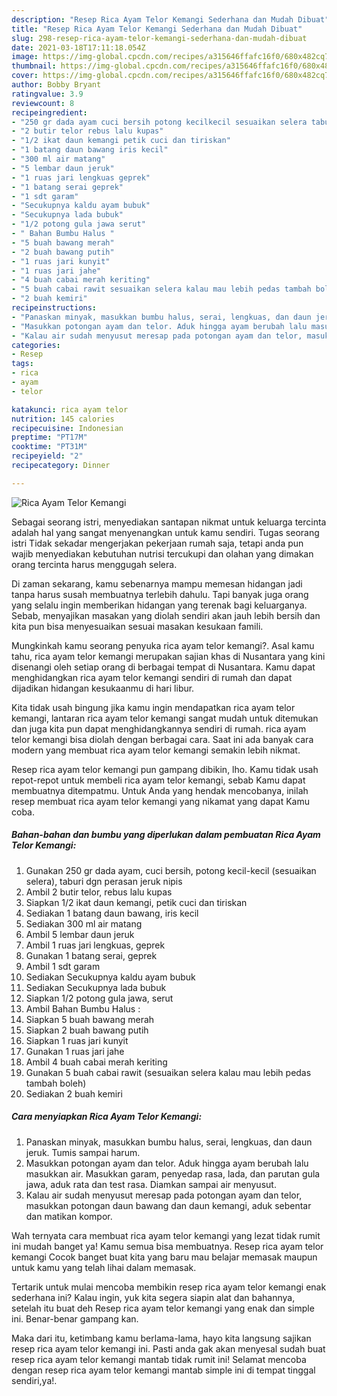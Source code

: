 ```yaml
---
description: "Resep Rica Ayam Telor Kemangi Sederhana dan Mudah Dibuat"
title: "Resep Rica Ayam Telor Kemangi Sederhana dan Mudah Dibuat"
slug: 298-resep-rica-ayam-telor-kemangi-sederhana-dan-mudah-dibuat
date: 2021-03-18T17:11:18.054Z
image: https://img-global.cpcdn.com/recipes/a315646ffafc16f0/680x482cq70/rica-ayam-telor-kemangi-foto-resep-utama.jpg
thumbnail: https://img-global.cpcdn.com/recipes/a315646ffafc16f0/680x482cq70/rica-ayam-telor-kemangi-foto-resep-utama.jpg
cover: https://img-global.cpcdn.com/recipes/a315646ffafc16f0/680x482cq70/rica-ayam-telor-kemangi-foto-resep-utama.jpg
author: Bobby Bryant
ratingvalue: 3.9
reviewcount: 8
recipeingredient:
- "250 gr dada ayam cuci bersih potong kecilkecil sesuaikan selera taburi dgn perasan jeruk nipis"
- "2 butir telor rebus lalu kupas"
- "1/2 ikat daun kemangi petik cuci dan tiriskan"
- "1 batang daun bawang iris kecil"
- "300 ml air matang"
- "5 lembar daun jeruk"
- "1 ruas jari lengkuas geprek"
- "1 batang serai geprek"
- "1 sdt garam"
- "Secukupnya kaldu ayam bubuk"
- "Secukupnya lada bubuk"
- "1/2 potong gula jawa serut"
- " Bahan Bumbu Halus "
- "5 buah bawang merah"
- "2 buah bawang putih"
- "1 ruas jari kunyit"
- "1 ruas jari jahe"
- "4 buah cabai merah keriting"
- "5 buah cabai rawit sesuaikan selera kalau mau lebih pedas tambah boleh"
- "2 buah kemiri"
recipeinstructions:
- "Panaskan minyak, masukkan bumbu halus, serai, lengkuas, dan daun jeruk. Tumis sampai harum."
- "Masukkan potongan ayam dan telor. Aduk hingga ayam berubah lalu masukkan air. Masukkan garam, penyedap rasa, lada, dan parutan gula jawa, aduk rata dan test rasa. Diamkan sampai air menyusut."
- "Kalau air sudah menyusut meresap pada potongan ayam dan telor, masukkan potongan daun bawang dan daun kemangi, aduk sebentar dan matikan kompor."
categories:
- Resep
tags:
- rica
- ayam
- telor

katakunci: rica ayam telor 
nutrition: 145 calories
recipecuisine: Indonesian
preptime: "PT17M"
cooktime: "PT31M"
recipeyield: "2"
recipecategory: Dinner

---
```



![Rica Ayam Telor Kemangi](https://img-global.cpcdn.com/recipes/a315646ffafc16f0/680x482cq70/rica-ayam-telor-kemangi-foto-resep-utama.jpg)

Sebagai seorang istri, menyediakan santapan nikmat untuk keluarga tercinta adalah hal yang sangat menyenangkan untuk kamu sendiri. Tugas seorang istri Tidak sekadar mengerjakan pekerjaan rumah saja, tetapi anda pun wajib menyediakan kebutuhan nutrisi tercukupi dan olahan yang dimakan orang tercinta harus menggugah selera.

Di zaman  sekarang, kamu sebenarnya mampu memesan hidangan jadi tanpa harus susah membuatnya terlebih dahulu. Tapi banyak juga orang yang selalu ingin memberikan hidangan yang terenak bagi keluarganya. Sebab, menyajikan masakan yang diolah sendiri akan jauh lebih bersih dan kita pun bisa menyesuaikan sesuai masakan kesukaan famili. 



Mungkinkah kamu seorang penyuka rica ayam telor kemangi?. Asal kamu tahu, rica ayam telor kemangi merupakan sajian khas di Nusantara yang kini disenangi oleh setiap orang di berbagai tempat di Nusantara. Kamu dapat menghidangkan rica ayam telor kemangi sendiri di rumah dan dapat dijadikan hidangan kesukaanmu di hari libur.

Kita tidak usah bingung jika kamu ingin mendapatkan rica ayam telor kemangi, lantaran rica ayam telor kemangi sangat mudah untuk ditemukan dan juga kita pun dapat menghidangkannya sendiri di rumah. rica ayam telor kemangi bisa diolah dengan berbagai cara. Saat ini ada banyak cara modern yang membuat rica ayam telor kemangi semakin lebih nikmat.

Resep rica ayam telor kemangi pun gampang dibikin, lho. Kamu tidak usah repot-repot untuk membeli rica ayam telor kemangi, sebab Kamu dapat membuatnya ditempatmu. Untuk Anda yang hendak mencobanya, inilah resep membuat rica ayam telor kemangi yang nikamat yang dapat Kamu coba.

<!--inarticleads1-->

##### Bahan-bahan dan bumbu yang diperlukan dalam pembuatan Rica Ayam Telor Kemangi:

1. Gunakan 250 gr dada ayam, cuci bersih, potong kecil-kecil (sesuaikan selera), taburi dgn perasan jeruk nipis
1. Ambil 2 butir telor, rebus lalu kupas
1. Siapkan 1/2 ikat daun kemangi, petik cuci dan tiriskan
1. Sediakan 1 batang daun bawang, iris kecil
1. Sediakan 300 ml air matang
1. Ambil 5 lembar daun jeruk
1. Ambil 1 ruas jari lengkuas, geprek
1. Gunakan 1 batang serai, geprek
1. Ambil 1 sdt garam
1. Sediakan Secukupnya kaldu ayam bubuk
1. Sediakan Secukupnya lada bubuk
1. Siapkan 1/2 potong gula jawa, serut
1. Ambil  Bahan Bumbu Halus :
1. Siapkan 5 buah bawang merah
1. Siapkan 2 buah bawang putih
1. Siapkan 1 ruas jari kunyit
1. Gunakan 1 ruas jari jahe
1. Ambil 4 buah cabai merah keriting
1. Gunakan 5 buah cabai rawit (sesuaikan selera kalau mau lebih pedas tambah boleh)
1. Sediakan 2 buah kemiri




<!--inarticleads2-->

##### Cara menyiapkan Rica Ayam Telor Kemangi:

1. Panaskan minyak, masukkan bumbu halus, serai, lengkuas, dan daun jeruk. Tumis sampai harum.
1. Masukkan potongan ayam dan telor. Aduk hingga ayam berubah lalu masukkan air. Masukkan garam, penyedap rasa, lada, dan parutan gula jawa, aduk rata dan test rasa. Diamkan sampai air menyusut.
1. Kalau air sudah menyusut meresap pada potongan ayam dan telor, masukkan potongan daun bawang dan daun kemangi, aduk sebentar dan matikan kompor.




Wah ternyata cara membuat rica ayam telor kemangi yang lezat tidak rumit ini mudah banget ya! Kamu semua bisa membuatnya. Resep rica ayam telor kemangi Cocok banget buat kita yang baru mau belajar memasak maupun untuk kamu yang telah lihai dalam memasak.

Tertarik untuk mulai mencoba membikin resep rica ayam telor kemangi enak sederhana ini? Kalau ingin, yuk kita segera siapin alat dan bahannya, setelah itu buat deh Resep rica ayam telor kemangi yang enak dan simple ini. Benar-benar gampang kan. 

Maka dari itu, ketimbang kamu berlama-lama, hayo kita langsung sajikan resep rica ayam telor kemangi ini. Pasti anda gak akan menyesal sudah buat resep rica ayam telor kemangi mantab tidak rumit ini! Selamat mencoba dengan resep rica ayam telor kemangi mantab simple ini di tempat tinggal sendiri,ya!.

